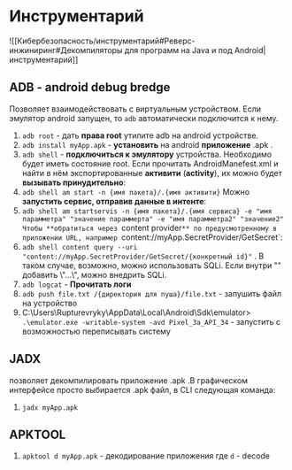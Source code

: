 # Инструментарий 
![[Кибербезопасность/инструментарий#Реверс-инжиниринг#Декомпиляторы для программ на Java и под Android|инструментарий]]
## ADB - android debug bredge
Позволяет взаимодействовать с виртуальным устройством. Если эмулятор android запущен, то `adb` автоматически подключится к нему.

1. `adb root` - дать **права root** утилите adb на android устройстве.
2. `adb install myApp.apk` - **установить** на android **приложение** .apk .
3. `adb shell` - **подключиться к эмулятору** устройства.  Необходимо будет иметь состояние root.
Если прочитать AndroidManefest.xml и найти в нём экспортированные **активити** (**activity**), их можно будет **вызывать принудительно**:
4. `adb shell am start -n {имя пакета}/.{имя активити}`
Можно **запустить сервис, отправив данные в интенте**:
5. `adb shell am startservis -n {имя пакета}/.{имя сервиса} -e "имя парамметра" "значение параммерта" -e "имя парамметра2" "значение2"
Чтобы **обратиться через `content provider`** по предусмотренному в приложении URL, например `content://myApp.SecretProvider/GetSecret`:
6. `adb shell content query --uri "content://myApp.SecretProvider/GetSecret/{конкретный id}"` . В таком случае, возможно, можно использовать SQLi. Если внутри "" добавить \\"...\\", можно внедрить SQLi.
7. `adb logcat` - **Прочитать логи**
8. `adb push file.txt /{директория для пуша}/file.txt` - запушить файл на устройство
9. C:\\Users\\Rupturevryky\\AppData\\Local\\Android\\Sdk\\emulator> `.\emulator.exe -writable-system -avd Pixel_3a_API_34` - запустить с возможностью переписывать систему
## JADX
позволяет декомпилировать приложение .apk .В графическом интерфейсе просто выбирается .apk файл, в CLI следующая команда:
1. `jadx myApp.apk`
## APKTOOL
1. `apktool d myApp.apk` - декодирование приложения
	где `d` - decode
